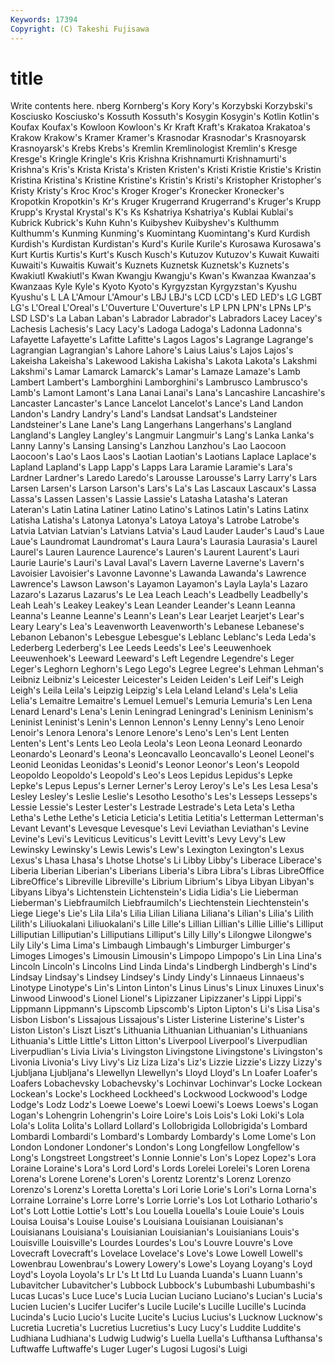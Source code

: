 ```yaml
---
Keywords: 17394 
Copyright: (C) Takeshi Fujisawa
---
```


# title

Write contents here.
nberg Kornberg's Kory Kory's Korzybski Korzybski's Kosciusko Kosciusko's Kossuth Kossuth's
Kosygin Kosygin's Kotlin Kotlin's Koufax Koufax's Kowloon Kowloon's Kr Kraft
Kraft's Krakatoa Krakatoa's Krakow Krakow's Kramer Kramer's Krasnodar Krasnodar's Krasnoyarsk
Krasnoyarsk's Krebs Krebs's Kremlin Kremlinologist Kremlin's Kresge Kresge's Kringle Kringle's
Kris Krishna Krishnamurti Krishnamurti's Krishna's Kris's Krista Krista's Kristen Kristen's
Kristi Kristie Kristie's Kristin Kristina Kristina's Kristine Kristine's Kristin's Kristi's
Kristopher Kristopher's Kristy Kristy's Kroc Kroc's Kroger Kroger's Kronecker Kronecker's
Kropotkin Kropotkin's Kr's Kruger Krugerrand Krugerrand's Kruger's Krupp Krupp's Krystal
Krystal's K's Ks Kshatriya Kshatriya's Kublai Kublai's Kubrick Kubrick's Kuhn
Kuhn's Kuibyshev Kuibyshev's Kulthumm Kulthumm's Kunming Kunming's Kuomintang Kuomintang's Kurd
Kurdish Kurdish's Kurdistan Kurdistan's Kurd's Kurile Kurile's Kurosawa Kurosawa's Kurt
Kurtis Kurtis's Kurt's Kusch Kusch's Kutuzov Kutuzov's Kuwait Kuwaiti Kuwaiti's
Kuwaitis Kuwait's Kuznets Kuznetsk Kuznetsk's Kuznets's Kwakiutl Kwakiutl's Kwan Kwangju
Kwangju's Kwan's Kwanzaa Kwanzaa's Kwanzaas Kyle Kyle's Kyoto Kyoto's Kyrgyzstan
Kyrgyzstan's Kyushu Kyushu's L LA L'Amour L'Amour's LBJ LBJ's LCD
LCD's LED LED's LG LGBT LG's L'Oreal L'Oreal's L'Ouverture L'Ouverture's
LP LPN LPN's LPNs LP's LSD LSD's La Laban Laban's
Labrador Labrador's Labradors Lacey Lacey's Lachesis Lachesis's Lacy Lacy's Ladoga
Ladoga's Ladonna Ladonna's Lafayette Lafayette's Lafitte Lafitte's Lagos Lagos's Lagrange
Lagrange's Lagrangian Lagrangian's Lahore Lahore's Laius Laius's Lajos Lajos's Lakeisha
Lakeisha's Lakewood Lakisha Lakisha's Lakota Lakota's Lakshmi Lakshmi's Lamar Lamarck
Lamarck's Lamar's Lamaze Lamaze's Lamb Lambert Lambert's Lamborghini Lamborghini's Lambrusco
Lambrusco's Lamb's Lamont Lamont's Lana Lanai Lanai's Lana's Lancashire Lancashire's
Lancaster Lancaster's Lance Lancelot Lancelot's Lance's Land Landon Landon's Landry
Landry's Land's Landsat Landsat's Landsteiner Landsteiner's Lane Lane's Lang Langerhans
Langerhans's Langland Langland's Langley Langley's Langmuir Langmuir's Lang's Lanka Lanka's
Lanny Lanny's Lansing Lansing's Lanzhou Lanzhou's Lao Laocoon Laocoon's Lao's
Laos Laos's Laotian Laotian's Laotians Laplace Laplace's Lapland Lapland's Lapp
Lapp's Lapps Lara Laramie Laramie's Lara's Lardner Lardner's Laredo Laredo's
Larousse Larousse's Larry Larry's Lars Larsen Larsen's Larson Larson's Lars's
La's Las Lascaux Lascaux's Lassa Lassa's Lassen Lassen's Lassie Lassie's
Latasha Latasha's Lateran Lateran's Latin Latina Latiner Latino Latino's Latinos
Latin's Latins Latinx Latisha Latisha's Latonya Latonya's Latoya Latoya's Latrobe
Latrobe's Latvia Latvian Latvian's Latvians Latvia's Laud Lauder Lauder's Laud's
Laue Laue's Laundromat Laundromat's Laura Laura's Laurasia Laurasia's Laurel Laurel's
Lauren Laurence Laurence's Lauren's Laurent Laurent's Lauri Laurie Laurie's Lauri's
Laval Laval's Lavern Laverne Laverne's Lavern's Lavoisier Lavoisier's Lavonne Lavonne's
Lawanda Lawanda's Lawrence Lawrence's Lawson Lawson's Layamon Layamon's Layla Layla's
Lazaro Lazaro's Lazarus Lazarus's Le Lea Leach Leach's Leadbelly Leadbelly's
Leah Leah's Leakey Leakey's Lean Leander Leander's Leann Leanna Leanna's
Leanne Leanne's Leann's Lean's Lear Learjet Learjet's Lear's Leary Leary's
Lea's Leavenworth Leavenworth's Lebanese Lebanese's Lebanon Lebanon's Lebesgue Lebesgue's Leblanc
Leblanc's Leda Leda's Lederberg Lederberg's Lee Leeds Leeds's Lee's Leeuwenhoek
Leeuwenhoek's Leeward Leeward's Left Legendre Legendre's Leger Leger's Leghorn Leghorn's
Lego Lego's Legree Legree's Lehman Lehman's Leibniz Leibniz's Leicester Leicester's
Leiden Leiden's Leif Leif's Leigh Leigh's Leila Leila's Leipzig Leipzig's
Lela Leland Leland's Lela's Lelia Lelia's Lemaitre Lemaitre's Lemuel Lemuel's
Lemuria Lemuria's Len Lena Lenard Lenard's Lena's Lenin Leningrad Leningrad's
Leninism Leninism's Leninist Leninist's Lenin's Lennon Lennon's Lenny Lenny's Leno
Lenoir Lenoir's Lenora Lenora's Lenore Lenore's Leno's Len's Lent Lenten
Lenten's Lent's Lents Leo Leola Leola's Leon Leona Leonard Leonardo
Leonardo's Leonard's Leona's Leoncavallo Leoncavallo's Leonel Leonel's Leonid Leonidas Leonidas's
Leonid's Leonor Leonor's Leon's Leopold Leopoldo Leopoldo's Leopold's Leo's Leos
Lepidus Lepidus's Lepke Lepke's Lepus Lepus's Lerner Lerner's Leroy Leroy's
Le's Les Lesa Lesa's Lesley Lesley's Leslie Leslie's Lesotho Lesotho's
Les's Lesseps Lesseps's Lessie Lessie's Lester Lester's Lestrade Lestrade's Leta
Leta's Letha Letha's Lethe Lethe's Leticia Leticia's Letitia Letitia's Letterman
Letterman's Levant Levant's Levesque Levesque's Levi Leviathan Leviathan's Levine Levine's
Levi's Leviticus Leviticus's Levitt Levitt's Levy Levy's Lew Lewinsky Lewinsky's
Lewis Lewis's Lew's Lexington Lexington's Lexus Lexus's Lhasa Lhasa's Lhotse
Lhotse's Li Libby Libby's Liberace Liberace's Liberia Liberian Liberian's Liberians
Liberia's Libra Libra's Libras LibreOffice LibreOffice's Libreville Libreville's Librium Librium's
Libya Libyan Libyan's Libyans Libya's Lichtenstein Lichtenstein's Lidia Lidia's Lie
Lieberman Lieberman's Liebfraumilch Liebfraumilch's Liechtenstein Liechtenstein's Liege Liege's Lie's Lila
Lila's Lilia Lilian Liliana Liliana's Lilian's Lilia's Lilith Lilith's Liliuokalani
Liliuokalani's Lille Lille's Lillian Lillian's Lillie Lillie's Lilliput Lilliputian Lilliputian's
Lilliputians Lilliput's Lilly Lilly's Lilongwe Lilongwe's Lily Lily's Lima Lima's
Limbaugh Limbaugh's Limburger Limburger's Limoges Limoges's Limousin Limousin's Limpopo Limpopo's
Lin Lina Lina's Lincoln Lincoln's Lincolns Lind Linda Linda's Lindbergh
Lindbergh's Lind's Lindsay Lindsay's Lindsey Lindsey's Lindy Lindy's Linnaeus Linnaeus's
Linotype Linotype's Lin's Linton Linton's Linus Linus's Linux Linuxes Linux's
Linwood Linwood's Lionel Lionel's Lipizzaner Lipizzaner's Lippi Lippi's Lippmann Lippmann's
Lipscomb Lipscomb's Lipton Lipton's Li's Lisa Lisa's Lisbon Lisbon's Lissajous
Lissajous's Lister Listerine Listerine's Lister's Liston Liston's Liszt Liszt's Lithuania
Lithuanian Lithuanian's Lithuanians Lithuania's Little Little's Litton Litton's Liverpool Liverpool's
Liverpudlian Liverpudlian's Livia Livia's Livingston Livingstone Livingstone's Livingston's Livonia Livonia's
Livy Livy's Liz Liza Liza's Liz's Lizzie Lizzie's Lizzy Lizzy's
Ljubljana Ljubljana's Llewellyn Llewellyn's Lloyd Lloyd's Ln Loafer Loafer's Loafers
Lobachevsky Lobachevsky's Lochinvar Lochinvar's Locke Lockean Lockean's Locke's Lockheed Lockheed's
Lockwood Lockwood's Lodge Lodge's Lodz Lodz's Loewe Loewe's Loewi Loewi's
Loews Loews's Logan Logan's Lohengrin Lohengrin's Loire Loire's Lois Lois's
Loki Loki's Lola Lola's Lolita Lolita's Lollard Lollard's Lollobrigida Lollobrigida's
Lombard Lombardi Lombardi's Lombard's Lombardy Lombardy's Lome Lome's Lon London
Londoner Londoner's London's Long Longfellow Longfellow's Long's Longstreet Longstreet's Lonnie
Lonnie's Lon's Lopez Lopez's Lora Loraine Loraine's Lora's Lord Lord's
Lords Lorelei Lorelei's Loren Lorena Lorena's Lorene Lorene's Loren's Lorentz
Lorentz's Lorenz Lorenzo Lorenzo's Lorenz's Loretta Loretta's Lori Lorie Lorie's
Lori's Lorna Lorna's Lorraine Lorraine's Lorre Lorre's Lorrie Lorrie's Los
Lot Lothario Lothario's Lot's Lott Lottie Lottie's Lott's Lou Louella
Louella's Louie Louie's Louis Louisa Louisa's Louise Louise's Louisiana Louisianan
Louisianan's Louisianans Louisiana's Louisianian Louisianian's Louisianians Louis's Louisville Louisville's Lourdes
Lourdes's Lou's Louvre Louvre's Love Lovecraft Lovecraft's Lovelace Lovelace's Love's
Lowe Lowell Lowell's Lowenbrau Lowenbrau's Lowery Lowery's Lowe's Loyang Loyang's
Loyd Loyd's Loyola Loyola's Lr L's Lt Ltd Lu Luanda
Luanda's Luann Luann's Lubavitcher Lubavitcher's Lubbock Lubbock's Lubumbashi Lubumbashi's Lucas
Lucas's Luce Luce's Lucia Lucian Luciano Luciano's Lucian's Lucia's Lucien
Lucien's Lucifer Lucifer's Lucile Lucile's Lucille Lucille's Lucinda Lucinda's Lucio
Lucio's Lucite Lucite's Lucius Lucius's Lucknow Lucknow's Lucretia Lucretia's Lucretius
Lucretius's Lucy Lucy's Luddite Luddite's Ludhiana Ludhiana's Ludwig Ludwig's Luella
Luella's Lufthansa Lufthansa's Luftwaffe Luftwaffe's Luger Luger's Lugosi Lugosi's Luigi
